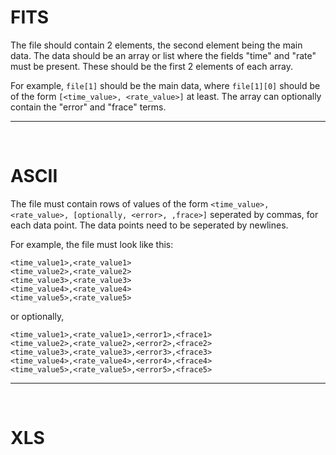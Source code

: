 # FITS
The file should contain 2 elements, the second element being the main data. The data should be an array or list where the fields "time" and "rate" must be present. These should be the first 2 elements of each array.

For example, ```file[1]``` should be the main data, where ```file[1][0]``` should be of the form ```[<time_value>, <rate_value>]``` at least. The array can optionally contain the "error" and "frace" terms.

-----
<br>

# ASCII
The file must contain rows of values of the form ```<time_value>, <rate_value>, [optionally, <error>, ,frace>]``` seperated by commas, for each data point. The data points need to be seperated by newlines.

For example, the file must look like this:

```
<time_value1>,<rate_value1>
<time_value2>,<rate_value2>
<time_value3>,<rate_value3>
<time_value4>,<rate_value4>
<time_value5>,<rate_value5>
```

or optionally,
```
<time_value1>,<rate_value1>,<error1>,<frace1>
<time_value2>,<rate_value2>,<error2>,<frace2>
<time_value3>,<rate_value3>,<error3>,<frace3>
<time_value4>,<rate_value4>,<error4>,<frace4>
<time_value5>,<rate_value5>,<error5>,<frace5>
```

-----
<br>

# XLS


